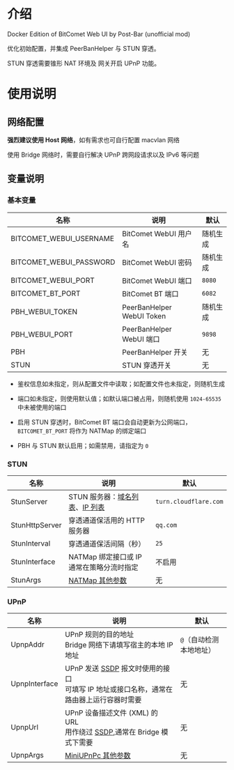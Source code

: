 # 介绍

Docker Edition of BitComet Web UI by Post-Bar (unofficial mod)

优化初始配置，并集成 PeerBanHelper 与 STUN 穿透。

STUN 穿透需要锥形 NAT 环境及 网关开启 UPnP 功能。

# 使用说明

## 网络配置

**强烈建议使用 Host 网络**，如有需求也可自行配置 macvlan 网络

使用 Bridge 网络时，需要自行解决 UPnP 跨网段请求以及 IPv6 等问题

## 变量说明

### 基本变量

| 名称 | 说明 | 默认 |
| --- | --- | --- |
| BITCOMET_WEBUI_USERNAME | BitComet WebUI 用户名 | 随机生成 |
| BITCOMET_WEBUI_PASSWORD | BitComet WebUI 密码 | 随机生成 |
| BITCOMET_WEBUI_PORT | BitComet WebUI 端口 | `8080` |
| BITCOMET_BT_PORT | BitComet BT 端口 | `6082` |
| PBH_WEBUI_TOKEN | PeerBanHelper WebUI Token | 随机生成 |
| PBH_WEBUI_PORT | PeerBanHelper WebUI 端口 | `9898` |
| PBH | PeerBanHelper 开关 | 无 |
| STUN | STUN 穿透开关 | 无 |

* 鉴权信息如未指定，则从配置文件中读取；如配置文件也未指定，则随机生成

* 端口如未指定，则使用默认值；如默认端口被占用，则随机使用 `1024-65535` 中未被使用的端口

* 启用 STUN 穿透时，BitComet BT 端口会自动更新为公网端口，`BITCOMET_BT_PORT` 将作为 NATMap 的绑定端口

* PBH 与 STUN 默认启用；如需禁用，请指定为 `0`


### STUN

| 名称 | 说明 | 默认 |
| --- | --- | --- |
| StunServer | STUN 服务器：[域名列表](https://oniicyan.pages.dev/stun_servers_domain.txt)、[IP 列表](https://oniicyan.pages.dev/stun_servers_ipv4.txt) | `turn.cloudflare.com` |
| StunHttpServer | 穿透通道保活用的 HTTP 服务器 | `qq.com` |
| StunInterval | 穿透通道保活间隔（秒） | `25` |
| StunInterface | NATMap 绑定接口或 IP<br>通常在策略分流时指定 | 不启用 |
| StunArgs | [NATMap 其他参数](https://github.com/heiher/natmap#how-to-use) | 无 |

### UPnP

| 名称 | 说明 | 默认 |
| --- | --- | --- |
| UpnpAddr | UPnP 规则的目的地址<br>Bridge 网络下请填写宿主的本地 IP 地址 | `@`（自动检测本地地址） |
| UpnpInterface | UPnP 发送 [SSDP](https://zh.wikipedia.org/wiki/SSDP) 报文时使用的接口<br>可填写 IP 地址或接口名称，通常在路由器上运行容器时需要 | 无 |
| UpnpUrl | UPnP 设备描述文件 (XML) 的 URL<br>用作绕过 [SSDP](https://zh.wikipedia.org/wiki/SSDP),通常在 Bridge 模式下需要 | 无 |
| UpnpArgs | [MiniUPnPc 其他参数](https://manpages.debian.org/unstable/miniupnpc/upnpc.1.en.html) | 无 |